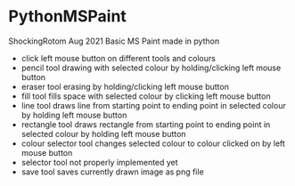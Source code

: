 # PythonMSPaint
ShockingRotom Aug 2021
Basic MS Paint made in python
- click left mouse button on different tools and colours
- pencil tool drawing with selected colour by holding/clicking left mouse button
- eraser tool erasing by holding/clicking left mouse button
- fill tool fills space with selected colour by clicking left mouse button
- line tool draws line from starting point to ending point in selected colour by holding left mouse button
- rectangle tool draws rectangle from starting point to ending point in selected colour by holding left mouse button
- colour selector tool changes selected colour to colour clicked on by left mouse button
- selector tool not properly implemented yet
- save tool saves currently drawn image as png file
